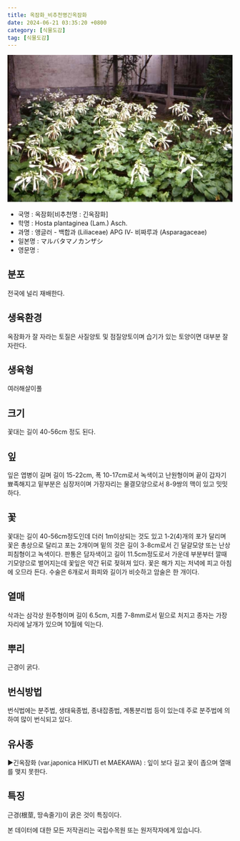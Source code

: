 ```yaml
---
title: 옥잠화_비추천명긴옥잠화
date: 2024-06-21 03:35:20 +0800
category: [식물도감]
tag: [식물도감]
---
```




![옥잠화[비추천명 : 긴옥잠화]](/assets/img/fileUpload/plants/basic/Liliaceae/Hosta/754/1_th2.JPG)
- 국명 : 옥잠화[비추천명 : 긴옥잠화]
- 학명 : Hosta plantaginea (Lam.) Asch.
- 과명 : 앵글러 - 백합과 (Liliaceae) APG Ⅳ- 비짜루과 (Asparagaceae)
- 일본명 : マルバタマノカンザシ
- 영문명 : 


## 분포
전국에 널리 재배한다.
## 생육환경
옥잠화가 잘 자라는 토질은 사질양토 및 점질양토이며 습기가 있는 토양이면 대부분 잘 자란다.
## 생육형
여러해살이풀 
## 크기
꽃대는 길이 40-56cm 정도 된다.
## 잎
잎은 엽병이 길며 길이 15-22cm, 폭 10-17cm로서 녹색이고 난원형이며 끝이 갑자기 뾰족해지고 밑부분은 심장저이며 가장자리는 물결모양으로서 8-9쌍의 맥이 있고 밋밋하다.
## 꽃
꽃대는 길이 40-56cm정도인데 더러 1m이상되는 것도 있고 1-2(4)개의 포가 달리며 꽃은 총상으로 달리고 포는 2개이며 밑의 것은 길이 3-8cm로서 긴 달걀모양 또는 난상 피침형이고 녹색이다. 판통은 담자색이고 길이 11.5cm정도로서 가운데 부분부터 깔때기모양으로 벌어지는데 꽃잎은 약간 뒤로 젖혀져 있다. 꽃은 해가 지는 저녁에 피고 아침에 오므라 든다. 수술은 6개로서 화피와 길이가 비슷하고 암술은 한 개이다.
## 열매
삭과는 삼각상 원주형이며 길이 6.5cm, 지름 7-8mm로서 밑으로 처지고 종자는 가장자리에 날개가 있으며 10월에 익는다.
## 뿌리
근경이 굵다.
## 번식방법
번식법에는 분주법, 생태육종법, 종내잡종법, 계통분리법 등이 있는데 주로 분주법에 의하여 많이 번식되고 있다.
## 유사종
▶긴옥잠화 (var.japonica HIKUTI et MAEKAWA) : 잎이 보다 길고 꽃이 좁으며 열매를 맺지 못한다.
## 특징
근경(根莖, 땅속줄기)이 굵은 것이 특징이다.






본 데이터에 대한 모든 저작권리는 국립수목원 또는 원저작자에게 있습니다.
